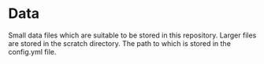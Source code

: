 # Data

Small data files which are suitable to be stored in this repository. Larger files are stored in the scratch directory. The path to which is stored in the config.yml file.